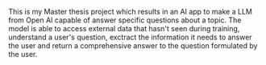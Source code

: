 This is my Master thesis project which results in an AI app to make a LLM from Open AI capable of answer specific questions about a topic. The model is able to access external data that hasn't seen during training, understand a user's question, exctract the information it needs to answer the user and return a comprehensive answer to the question formulated by the user. 